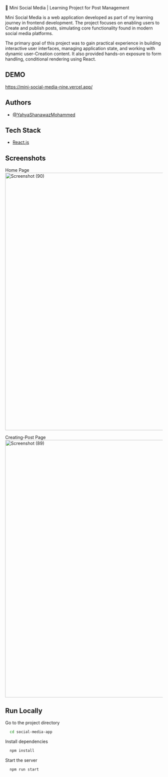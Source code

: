 📱 Mini Social Media | Learning Project for Post Management

Mini Social Media is a web application developed as part of my learning journey in frontend development. The project focuses on enabling users to Create and publish posts, simulating core functionality found in modern social media platforms.

The primary goal of this project was to gain practical experience in building interactive user interfaces, managing application state, and working with dynamic user-Creation content. It also provided hands-on exposure to form handling, conditional rendering using React.

## DEMO
https://mini-social-media-nine.vercel.app/



## Authors

- [@YahyaShanawazMohammed](https://github.com/shaan-77)

## Tech Stack
* [React.js](https://react.dev/)


## Screenshots
Home Page 
<img width="1883" height="823" alt="Screenshot (90)" src="https://github.com/user-attachments/assets/07934688-e583-4a22-a6f5-e33ead595036" />

Creating-Post Page
<img width="1894" height="823" alt="Screenshot (89)" src="https://github.com/user-attachments/assets/29fd7ad3-5827-4b8b-afbb-880898496c8d" />

## Run Locally

Go to the project directory

```bash
  cd social-media-app
```

Install dependencies

```bash
  npm install
```

Start the server

```bash
  npm run start
```

